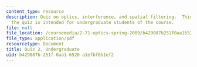 ```yaml
---
content_type: resource
description: Quiz on optics, interference, and spatial filtering.  This version of
  the quiz is intended for undergraduate students of the course.
file: null
file_location: /coursemedia/2-71-optics-spring-2009/b429087b251f0aa16520a1efbf0b1ef2_MIT2_71S09_uquiz2.pdf
file_type: application/pdf
resourcetype: Document
title: Quiz 2, Undergraduate
uid: b429087b-251f-0aa1-6520-a1efbf0b1ef2
---
```

